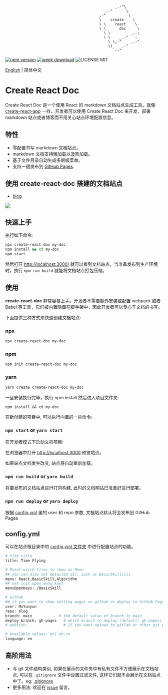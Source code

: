                                                      _.-"\
                                                _.-"      \
                                              ,-"          \
                                              \    create    \
                                              \ \    react    \
                                              \ \      doc     \
                                                \ \         _.-;
                                                \ \    _.-"   :
                                                  \ \,-"    _.-"
                                                  \(   _.-"
                                                    `--"

[![npm version](https://img.shields.io/npm/v/create-react-doc)](https://badge.fury.io/js/create-react-doc) [![week download](https://img.shields.io/npm/dw/create-react-doc.svg)](https://www.npmjs.com/package/create-react-doc) ![LICENSE MIT](https://img.shields.io/npm/l/create-react-doc.svg)

[English](./README-en.md) | 简体中文

# Create React Doc

Create React Doc 是一个使用 React 的 markdown 文档站点生成工具。就像 [create-react-app](https://github.com/facebook/create-react-app) 一样，开发者可以使用 Create React Doc 来开发、部署 markdown 站点或者博客而不用关心站点环境配置信息。

## 特性

* 零配置书写 markdown 文档站点。
* markdown 文档支持懒加载以及热加载。
* 基于文件目录自动生成多层级菜单。
* 支持一键发布到 [GitHub Pages](https://pages.github.com/).

## 使用 create-react-doc 搭建的文档站点

* [blog](http://muyunyun.cn/blog)

![](http://with.muyunyun.cn/ec330b8ac2175c828be41f446f9f9619.jpg)

## 快速上手

执行如下命令:

```bash
npx create-react-doc my-doc
npm install && cd my-doc
npm start
```

然后打开 [http://localhost:3000/]() 就可以看到文档站点。当准备发布到生产环境时，执行 `npm run build` 就能将文档站点打包压缩。

## 使用

**create-react-doc** 非常容易上手。开发者不需要额外安装或配置 webpack 或者 Babel 等工具，它们被内置隐藏在脚手架中，因此开发者可以专心于文档的书写。

下面提供三种方式来快速创建文档站点:

### npx

```bash
npx create-react-doc my-doc
```

### npm

```bash
npm init create-react-doc my-doc
```

### yarn

```bash
yarn create create-react-doc my-doc
```

一旦安装执行完毕，执行 npm install 然后进入项目文件夹:

```
npm install && cd my-doc
```

在新创建的项目中, 可以执行内置的一些命令:

### `npm start` or `yarn start`

在开发者模式下启动文档项目:

在浏览器中打开 [http://localhost:3000]() 预览站点。

如果站点文档发生改变, 站点将自动重新加载。

### `npm run build` or `yarn build`

将要发布的文档站点进行打包构建, 此时的文档网站已准备好进行部署。

### `npm run deploy` or `yarn deploy`

根据 [config.yml](https://github.com/MuYunyun/create-react-doc#configyml) 里的 user 和 repo 参数, 文档站点默认将会发布到 GitHub Pages

## config.yml

可以在站点根目录中的 [config.yml 文件夹](https://github.com/MuYunyun/blog/blob/main/config.yml) 中进行配置站点的功能。

```bash
# Site title
title: Time Flying

# Point witch files to show as Menu
## you can also set detailed dir, such as BasicSkill/css
menu: React,BasicSkill,Algorithm
## set init open menu keys
menuOpenKeys: /BasicSkill

# Github
## if you want to show editing pages on github or deploy to GitHub Pages, you should config these arguments.
user: MuYunyun
repo: blog
branch: main            # the default value of branch is main
deploy_branch: gh-pages   # which branch to deploy.(default: gh-pages)
# publish:                # if you want upload to gitlab or other git platform, you can set full git url in it

# Available values: en| zh-cn
language: en
```

## 高阶用法

* 与 git 文件结构类似, 如果在展示的文件夹中有私有文件不方便展示在文档站点, 可以在 `.gitignore` 文件中设置过滤文件, 这样它们就不会展示在文档站点中了。eg: [.gitignore](https://github.com/MuYunyun/blog/blob/main/.gitignore)
* 更多用法: 欢迎在 [issue](https://github.com/MuYunyun/create-react-doc/issues/new) 留言。